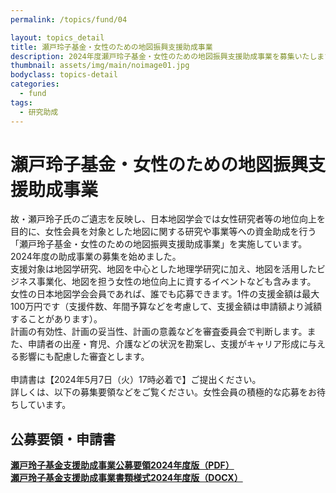 ```yaml
---
permalink: /topics/fund/04

layout: topics_detail
title: 瀬戸玲子基金・女性のための地図振興支援助成事業
description: 2024年度瀬戸玲子基金・女性のための地図振興支援助成事業を募集いたします。
thumbnail: assets/img/main/noimage01.jpg
bodyclass: topics-detail
categories:
  - fund
tags:
  - 研究助成
---
```


# 瀬戸玲子基金・女性のための地図振興支援助成事業
故・瀬戸玲子氏のご遺志を反映し、日本地図学会では女性研究者等の地位向上を目的に、女性会員を対象とした地図に関する研究や事業等への資金助成を行う「瀬戸玲子基金・女性のための地図振興支援助成事業」を実施しています。2024年度の助成事業の募集を始めました。<br/>
支援対象は地図学研究、地図を中心とした地理学研究に加え、地図を活用したビジネス事業化、地図を担う女性の地位向上に資するイベントなども含みます。 女性の日本地図学会会員であれば、誰でも応募できます。1件の支援金額は最大100万円です（支援件数、年間予算などを考慮して、支援金額は申請額より減額することがあります）。<br/>
計画の有効性、計画の妥当性、計画の意義などを審査委員会で判断します。また、申請者の出産・育児、介護などの状況を勘案し、支援がキャリア形成に与える影響にも配慮した審査とします。<br/>
<br/>
申請書は【2024年5月7日（火）17時必着で】ご提出ください。<br/>
詳しくは、以下の募集要領などをご覧ください。女性会員の積極的な応募をお待ちしています。<br/>

## 公募要領・申請書
**[瀬戸玲子基金支援助成事業公募要領2024年度版（PDF）](../../docs/archive/file/setoreiko_fund/setoreiko-fund-2024additional.pdf)**<br>
**[瀬戸玲子基金支援助成事業書類様式2024年度版（DOCX）](../../docs/archive/file/setoreiko_fund/setoreiko-fund-applocation-form2024.doc)**<br>

